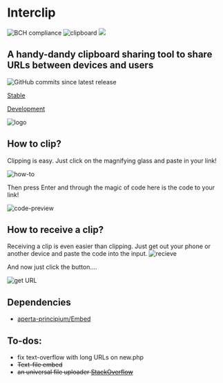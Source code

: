 # Interclip
![BCH compliance](https://bettercodehub.com/edge/badge/filiptronicek/Interclip?branch=master) ![clipboard](https://img.shields.io/badge/clipboard-copied-orange) ![](https://img.shields.io/github/repo-size/aperta-principium/Interclip)

## A handy-dandy clipboard sharing tool to share URLs between devices and users

![GitHub commits since latest release](https://img.shields.io/github/commits-since/aperta-principium/interclip/latest?style=for-the-badge)

[Stable](http://uni.hys.cz)

[Development](http://unidev.hys.cz/)


![logo](https://github.com/filiptronicek/Interclip/raw/master/img/interclip_logo.png)

## How to clip?

Clipping is easy. Just click on the magnifying glass and paste in your link!

![how-to](https://github.com/filiptronicek/Interclip/raw/master/img/interclip-home.gif)

Then press Enter and through the magic of code here is the code to your link!

![code-preview](https://s.put.re/Jwmoc8BV.png)



## How to receive a clip?
Receiving a clip is even easier than clipping. Just get out your phone or another device and paste the code into the input.
![recieve](https://s.put.re/M1jfZZRs.png)

And now just click the button....

![get URL](https://s.put.re/ZsgUEznc.35.png)

## Dependencies
- [aperta-principium/Embed](https://github.com/aperta-principium/Embed)

## To-dos:
* fix text-overflow with long URLs on new.php
* ~~Text-file embed~~
* ~~an universal file uploader [StackOverflow](https://stackoverflow.com/questions/58153921/how-can-you-upload-to-catbox-using-javascript)~~
